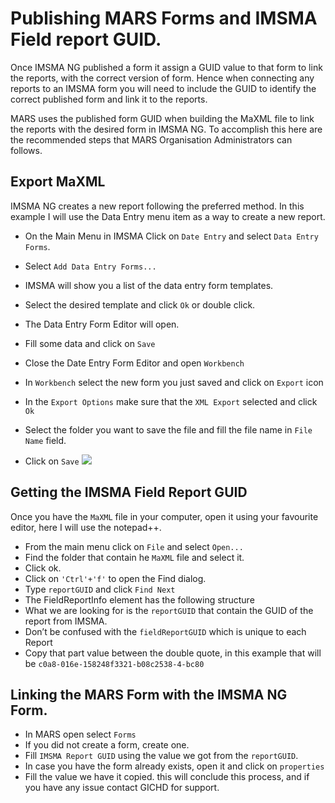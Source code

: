 
# Publishing MARS Forms and IMSMA Field report GUID.
Once IMSMA NG published a form it assign a GUID value to that form to link the reports, with the correct version of form. Hence when connecting any reports to an IMSMA form you will need to include the GUID to identify the correct published form and link it to the reports. 

MARS uses the published form GUID when building the MaXML file to link the reports with the desired form in IMSMA NG. To accomplish this here are the recommended steps that MARS Organisation Administrators can follows.

## Export MaXML
IMSMA NG creates a new report following the preferred method. In this example I will use the Data Entry menu item as a way to create a new report. 
* On the Main Menu in IMSMA Click on `Date Entry` and select `Data Entry Forms`.
* Select `Add Data Entry Forms...` 
* IMSMA will show you a list of the data entry form templates.
* Select the desired template and click `Ok` or double click.
* The Data Entry Form Editor will open.
* Fill some data and click on `Save` 
* Close the Date Entry Form Editor and open `Workbench`
* In `Workbench` select the new form you just saved and click on `Export` icon

* In the `Export Options` make sure that the `XML Export` selected and click `Ok`
* Select the folder you want to save the file and fill the file name in `File Name` field.
* Click on `Save`
	![][image-1]
## Getting the IMSMA Field Report GUID
Once you have the `MaXML` file in your computer, open it using your favourite editor, here I will use the notepad++.
* From the main menu click on `File` and select `Open...`
* Find the folder that contain he `MaXML` file and select it.
* Click ok.
* Click on `'Ctrl'+'f'` to open the Find dialog.
* Type `reportGUID` and click `Find Next`
* The FieldReportInfo element has the following structure
		<FieldReportInfo 
			reportGUID="c0a8-016e-158248f3321-b08c2538-4-bc80," 
			reportID="DEF-1831" 
			fieldReportGUID="c0a8-8e7f-16cf2236466-35d67078-1-42bc"
		>
* What we are looking for is the `reportGUID` that contain the GUID of the report from IMSMA.
* Don’t be confused with the `fieldReportGUID` which is unique to each Report
*  Copy that part value between the double quote, in this example that will be `c0a8-016e-158248f3321-b08c2538-4-bc80`

## Linking the MARS Form with the IMSMA NG Form.
* In MARS open select `Forms`
* If you did not create a form, create one. 
* Fill `IMSMA Report GUID` using the value we got from the `reportGUID`. 
* In case you have the form already exists, open it and click on `properties`
* Fill the value we have it copied.
this will conclude this process, and if you have any issue contact GICHD for support.

[image-1]:	https://github.com/GICHD/MARS-Instructions/blob/master/images/exportMaXml.png
